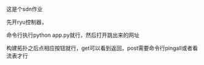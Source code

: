 这是个sdn作业

先开ryu控制器，

命令行执行python app.py就行，然后打开跳出来的网址

构建拓扑之后点相应按钮就行，get可以看到返回，post需要命令行pingall或者看流表才行
